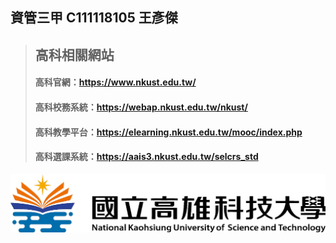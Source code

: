 ## 資管三甲 C111118105 王彥傑
>## 高科相關網站
>#### 高科官網：<https://www.nkust.edu.tw/>
>#### 高科校務系統：<https://webap.nkust.edu.tw/nkust/>
>#### 高科教學平台：<https://elearning.nkust.edu.tw/mooc/index.php>
>#### 高科選課系統：<https://aais3.nkust.edu.tw/selcrs_std>

![NKUST](高科.png "國立高雄科技大學")
